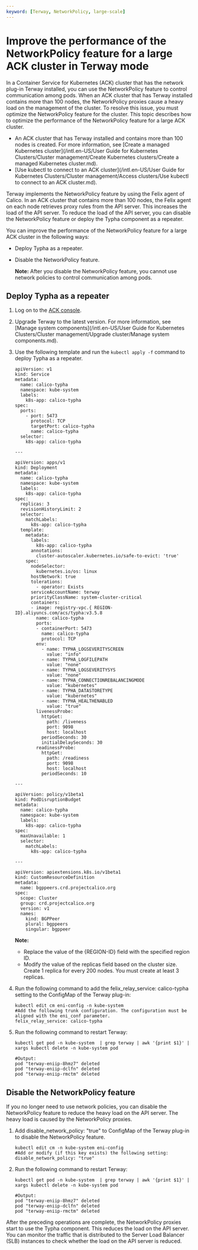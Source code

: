 ```yaml
---
keyword: [Terway, NetworkPolicy, large-scale]
---
```


# Improve the performance of the NetworkPolicy feature for a large ACK cluster in Terway mode

In a Container Service for Kubernetes \(ACK\) cluster that has the network plug-in Terway installed, you can use the NetworkPolicy feature to control communication among pods. When an ACK cluster that has Terway installed contains more than 100 nodes, the NetworkPolicy proxies cause a heavy load on the management of the cluster. To resolve this issue, you must optimize the NetworkPolicy feature for the cluster. This topic describes how to optimize the performance of the NetworkPolicy feature for a large ACK cluster.

-   An ACK cluster that has Terway installed and contains more than 100 nodes is created. For more information, see [Create a managed Kubernetes cluster](/intl.en-US/User Guide for Kubernetes Clusters/Cluster management/Create Kubernetes clusters/Create a managed Kubernetes cluster.md).
-   [Use kubectl to connect to an ACK cluster](/intl.en-US/User Guide for Kubernetes Clusters/Cluster management/Access clusters/Use kubectl to connect to an ACK cluster.md).

Terway implements the NetworkPolicy feature by using the Felix agent of Calico. In an ACK cluster that contains more than 100 nodes, the Felix agent on each node retrieves proxy rules from the API server. This increases the load of the API server. To reduce the load of the API server, you can disable the NetworkPolicy feature or deploy the Typha component as a repeater.

You can improve the performance of the NetworkPolicy feature for a large ACK cluster in the following ways:

-   Deploy Typha as a repeater.
-   Disable the NetworkPolicy feature.

    **Note:** After you disable the NetworkPolicy feature, you cannot use network policies to control communication among pods.


## Deploy Typha as a repeater

1.  Log on to the [ACK console](https://cs.console.aliyun.com).

2.  Upgrade Terway to the latest version. For more information, see [Manage system components](/intl.en-US/User Guide for Kubernetes Clusters/Cluster management/Upgrade cluster/Manage system components.md).

3.  Use the following template and run the `kubectl apply -f` command to deploy Typha as a repeater.

    ```
    apiVersion: v1
    kind: Service
    metadata:
      name: calico-typha
      namespace: kube-system
      labels:
        k8s-app: calico-typha
    spec:
      ports:
        - port: 5473
          protocol: TCP
          targetPort: calico-typha
          name: calico-typha
      selector:
        k8s-app: calico-typha
    
    ---
    
    apiVersion: apps/v1
    kind: Deployment
    metadata:
      name: calico-typha
      namespace: kube-system
      labels:
        k8s-app: calico-typha
    spec:
      replicas: 3
      revisionHistoryLimit: 2
      selector:
        matchLabels:
          k8s-app: calico-typha
      template:
        metadata:
          labels:
            k8s-app: calico-typha
          annotations:
            cluster-autoscaler.kubernetes.io/safe-to-evict: 'true'
        spec:
          nodeSelector:
            kubernetes.io/os: linux
          hostNetwork: true
          tolerations:
            - operator: Exists
          serviceAccountName: terway
          priorityClassName: system-cluster-critical
          containers:
          - image: registry-vpc.{ REGION-ID}.aliyuncs.com/acs/typha:v3.5.8
            name: calico-typha
            ports:
            - containerPort: 5473
              name: calico-typha
              protocol: TCP
            env:
              - name: TYPHA_LOGSEVERITYSCREEN
                value: "info"
              - name: TYPHA_LOGFILEPATH
                value: "none"
              - name: TYPHA_LOGSEVERITYSYS
                value: "none"
              - name: TYPHA_CONNECTIONREBALANCINGMODE
                value: "kubernetes"
              - name: TYPHA_DATASTORETYPE
                value: "kubernetes"
              - name: TYPHA_HEALTHENABLED
                value: "true"
            livenessProbe:
              httpGet:
                path: /liveness
                port: 9098
                host: localhost
              periodSeconds: 30
              initialDelaySeconds: 30
            readinessProbe:
              httpGet:
                path: /readiness
                port: 9098
                host: localhost
              periodSeconds: 10
    
    ---
    
    apiVersion: policy/v1beta1
    kind: PodDisruptionBudget
    metadata:
      name: calico-typha
      namespace: kube-system
      labels:
        k8s-app: calico-typha
    spec:
      maxUnavailable: 1
      selector:
        matchLabels:
          k8s-app: calico-typha
    
    ---
    
    apiVersion: apiextensions.k8s.io/v1beta1
    kind: CustomResourceDefinition
    metadata:
      name: bgppeers.crd.projectcalico.org
    spec:
      scope: Cluster
      group: crd.projectcalico.org
      version: v1
      names:
        kind: BGPPeer
        plural: bgppeers
        singular: bgppeer
    ```

    **Note:**

    -   Replace the value of the \{REGION-ID\} field with the specified region ID.
    -   Modify the value of the replicas field based on the cluster size. Create 1 replica for every 200 nodes. You must create at least 3 replicas.
4.  Run the following command to add the felix\_relay\_service: calico-typha setting to the ConfigMap of the Terway plug-in:

    ```
    kubectl edit cm eni-config -n kube-system
    #Add the following trunk configuration. The configuration must be aligned with the eni_conf parameter.
    felix_relay_service: calico-typha
    ```

5.  Run the following command to restart Terway:

    ```
    kubectl get pod -n kube-system  | grep terway | awk '{print $1}' | xargs kubectl delete -n kube-system pod
    ```

    ```
    #Output:
    pod "terway-eniip-8hmz7" deleted
    pod "terway-eniip-dclfn" deleted
    pod "terway-eniip-rmctm" deleted
    ```


## Disable the NetworkPolicy feature

If you no longer need to use network policies, you can disable the NetworkPolicy feature to reduce the heavy load on the API server. The heavy load is caused by the NetworkPolicy proxies.

1.  Add disable\_network\_policy: "true" to ConfigMap of the Terway plug-in to disable the NetworkPolicy feature.

    ```
    kubectl edit cm -n kube-system eni-config 
    #Add or modify (if this key exists) the following setting:
    disable_network_policy: "true"
    ```

2.  Run the following command to restart Terway:

    ```
    kubectl get pod -n kube-system  | grep terway | awk '{print $1}' | xargs kubectl delete -n kube-system pod
    ```

    ```
    #Output:
    pod "terway-eniip-8hmz7" deleted
    pod "terway-eniip-dclfn" deleted
    pod "terway-eniip-rmctm" deleted
    ```


After the preceding operations are complete, the NetworkPolicy proxies start to use the Typha component. This reduces the load on the API server. You can monitor the traffic that is distributed to the Server Load Balancer \(SLB\) instances to check whether the load on the API server is reduced.

